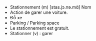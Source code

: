 - Stationnement (m) [stas.jɔ.nə.mɑ̃] Nom
- Action de garer une voiture.
- Đỗ xe
- Parking / Parking space
- Le stationnement est gratuit.
- Stationner (v) : garer